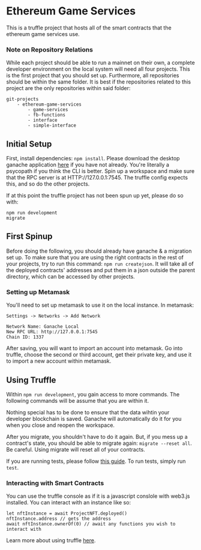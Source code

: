 # Ethereum Game Services

This is a truffle project that hosts all of the smart contracts that the ethereum game services use.

### Note on Repository Relations

While each project should be able to run a mainnet on their own, a complete developer
environment on the local system will need all four projects. This is the first project
that you should set up.
Furthermore, all repositories should be within the same folder. It is best if the
repositories related to this project are the only repositories within said folder:

```
git-projects
    - ethereum-game-services
        - game-services
        - fb-functions
        - interface
        - simple-interface
```

## Initial Setup

First, install dependencies: `npm install`.
Please download the desktop ganache application [here](https://trufflesuite.com/ganache/)
if you have not already. You're literally a psycopath if you think the CLI is better.
Spin up a workspace and make sure that the RPC server is at HTTP://127.0.0.1:7545. The
truffle config expects this, and so do the other projects.

If at this point the truffle project has not been spun up yet, please do so with:

```
npm run development
migrate
```

## First Spinup

Before doing the following, you should already have ganache & a migration set up.
To make sure that you are using the right contracts in the rest of your projects, try to
run this command: `npm run createjson`. It will take all of the deployed contracts'
addresses and put them in a json outside the parent directory, which can be accessed by
other projects.

### Setting up Metamask

You'll need to set up metamask to use it on the local instance. In metamask:

```
Settings -> Networks -> Add Network

Network Name: Ganache Local
New RPC URL: http://127.0.0.1:7545
Chain ID: 1337
```

After saving, you will want to import an account into metamask. Go into truffle, choose
the second or third account, get their private key, and use it to import a new account
within metamask.

## Using Truffle

Within `npm run development`, you gain access to more commands. The following commands will be
assume that you are within it.

Nothing special has to be done to ensure that the data wihtin your developer blockchain is
saved. Ganache will automatically do it for you when you close and reopen the workspace.

After you migrate, you shouldn't have to do it again. But, if you mess up a contract's state,
you should be able to migrate again: `migrate --reset all`. Be careful. Using migrate will reset
all of your contracts.

If you are running tests, please follow
[this guide](https://trufflesuite.com/docs/truffle/testing/writing-tests-in-javascript.html).
To run tests, simply run `test`.

### Interacting with Smart Contracts

You can use the truffle console as if it is a javascript conslole with web3.js installed.
You can interact with an instance like so:

```
let nftInstance = await ProjectNFT.deployed()
nftInstance.address // gets the address
await nftInstance.ownerOf(0) // await any functions you wish to interact with
```

Learn more about using truffle
[here](https://trufflesuite.com/docs/truffle/getting-started/interacting-with-your-contracts.html).
